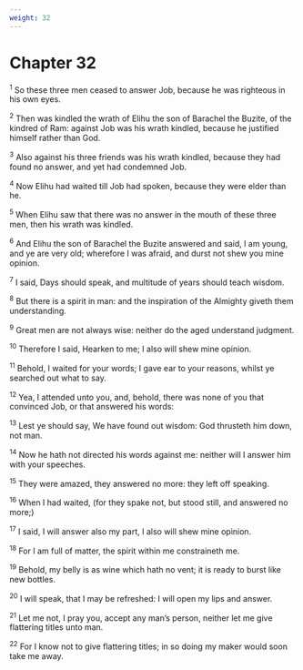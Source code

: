 ```yaml
---
weight: 32
---
```


# Chapter 32

<sup>1</sup> So these three men ceased to answer Job, because he was righteous in his own eyes. 

<sup>2</sup> Then was kindled the wrath of Elihu the son of Barachel the Buzite, of the kindred of Ram: against Job was his wrath kindled, because he justified himself rather than God. 

<sup>3</sup> Also against his three friends was his wrath kindled, because they had found no answer, and yet had condemned Job. 

<sup>4</sup> Now Elihu had waited till Job had spoken, because they were elder than he. 

<sup>5</sup> When Elihu saw that there was no answer in the mouth of these three men, then his wrath was kindled. 

<sup>6</sup> And Elihu the son of Barachel the Buzite answered and said, I am young, and ye are very old; wherefore I was afraid, and durst not shew you mine opinion. 

<sup>7</sup> I said, Days should speak, and multitude of years should teach wisdom. 

<sup>8</sup> But there is a spirit in man: and the inspiration of the Almighty giveth them understanding. 

<sup>9</sup> Great men are not always wise: neither do the aged understand judgment. 

<sup>10</sup> Therefore I said, Hearken to me; I also will shew mine opinion. 

<sup>11</sup> Behold, I waited for your words; I gave ear to your reasons, whilst ye searched out what to say. 

<sup>12</sup> Yea, I attended unto you, and, behold, there was none of you that convinced Job, or that answered his words: 

<sup>13</sup> Lest ye should say, We have found out wisdom: God thrusteth him down, not man. 

<sup>14</sup> Now he hath not directed his words against me: neither will I answer him with your speeches. 

<sup>15</sup> They were amazed, they answered no more: they left off speaking. 

<sup>16</sup> When I had waited, (for they spake not, but stood still, and answered no more;) 

<sup>17</sup> I said, I will answer also my part, I also will shew mine opinion. 

<sup>18</sup> For I am full of matter, the spirit within me constraineth me. 

<sup>19</sup> Behold, my belly is as wine which hath no vent; it is ready to burst like new bottles. 

<sup>20</sup> I will speak, that I may be refreshed: I will open my lips and answer. 

<sup>21</sup> Let me not, I pray you, accept any man’s person, neither let me give flattering titles unto man. 

<sup>22</sup> For I know not to give flattering titles; in so doing my maker would soon take me away. 


